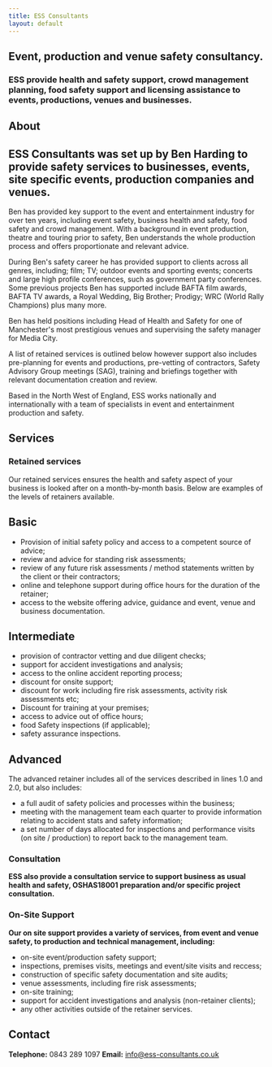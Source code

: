```yaml
---
title: ESS Consultants
layout: default
---
```


<h2 class="title">Event, production and venue safety consultancy.</h2>

<h3 class="title-sub">ESS provide health and safety support, crowd management planning, food safety support and licensing assistance to events, productions, venues and businesses.</h3>

<section class="section-about" id="about">
  <h1 class="section-header">About</h1>
  <h2>ESS Consultants was set up by Ben Harding to provide safety services to businesses, events, site specific events, production companies and venues.</h2>
  <div class="col2">
  <p>
    Ben has provided key support to the event and entertainment industry for over ten years, including event safety, business health and safety, food safety and crowd management. With a background in event production, theatre and touring prior to safety, Ben understands the whole production process and offers proportionate and relevant advice.
  </p>
  <p>During Ben's safety career he has provided support to clients across all genres, including; film; TV; outdoor events and sporting events; concerts and large high profile conferences, such as government party conferences. Some previous projects Ben has supported include BAFTA film awards, BAFTA TV awards, a Royal Wedding, Big Brother; Prodigy; WRC (World Rally Champions) plus many more.
  </p>
  </div>
  <div class="col2">
  <p>Ben has held positions including Head of Health and Safety for one of Manchester's most prestigious venues and supervising the safety manager for Media City.
  </p>
  <p>A list of retained services is outlined below however support also includes pre-planning for events and productions, pre-vetting of contractors, Safety Advisory Group meetings (SAG), training and briefings together with relevant documentation creation and review.
  </p>
  <p>Based in the North West of England, ESS works nationally and internationally with a team of specialists in event and entertainment production and safety.
  </p>
  </div>
</section>

<section class="section-services" id="services">
  <h1 class="section-header">Services</h1>
  <h3>Retained services</h3>
  <p class="text-large">Our retained services ensures the health and safety aspect of your business is looked after on a month-by-month basis. Below are examples of the levels of retainers available.</p>

<div class="col-wrap">
  <div class="col3">
  <h1>Basic</h1>
  <ul class="service-list">
    <li>Provision of initial safety policy and access to a competent source of advice;</li>
    <li>review and advice for standing risk assessments;</li>
    <li>review of any future risk assessments / method statements written by the client or their contractors;</li>
    <li>online and telephone support during office hours for the duration of the retainer;</li>
    <li>access to the website offering advice, guidance and event, venue and business documentation.</li>
  </ul>
  </div>

  <div class="col3">
  <h1>Intermediate</h1>
  <ul class="service-list">
    <li>provision of contractor vetting and due diligent checks;</li>
    <li>support for accident investigations and analysis;</li>
    <li>access to the online accident reporting process;</li>
    <li>discount for onsite support;</li>
    <li>discount for work including fire risk assessments, activity risk assessments etc;</li>
    <li>Discount for training at your premises;</li>
    <li>access to advice out of office hours;</li>
    <li>food Safety inspections (if applicable);</li>
    <li>safety assurance inspections.</li>
  </ul>
  </div>

  <div class="col3">
  <h1>Advanced</h1>
  <p>The advanced retainer includes all of the services described in lines 1.0 and 2.0, but also includes:</p>
  <ul class="service-list">
    <li>a full audit of safety policies and processes within the business;</li>
    <li>meeting with the management team each quarter to provide information relating to accident stats and safety information;</li>
    <li>a set number of days allocated for inspections and performance visits (on site / production) to report back to the management team.</li>
  </ul>  
  </div>
</div>

<h3>Consultation</h3>
<p class="text-large"><strong>ESS also provide a consultation service to support business as usual health and safety, OSHAS18001 preparation and/or specific project consultation.</strong></p>

<h3>On-Site Support</h3>
<p class="text-large"><strong>Our on site support provides a variety of services, from event and venue safety, to production and technical management, including:</strong></p>
<ul class="service-list text-large">
  <li>on-site event/production safety support;</li>
  <li>inspections, premises visits, meetings and event/site visits and reccess;</li>
  <li>construction of specific safety documentation and site audits;</li>
  <li>venue assessments, including fire risk assessments;</li>
  <li>on-site training;</li>
  <li>support for accident investigations and analysis (non-retainer clients);</li>
  <li>any other activities outside of the retainer services.</li>
</ul>

</section>

<section class="section-contact" id="contact">
  <h1 class="section-header">Contact</h1>
  <p class="text-large">
    <span><strong>Telephone:</strong> 0843 289 1097</span>
    <span><strong>Email:</strong> <a href="mailto:info@ess-consultants.co.uk">info@ess-consultants.co.uk</a></span>
  </p>
</section>
